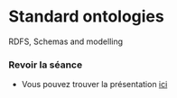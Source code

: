 
# Standard ontologies

RDFS, Schemas and modelling

### Revoir la séance

- Vous pouvez trouver la présentation [ici](KR4.pdf) 

